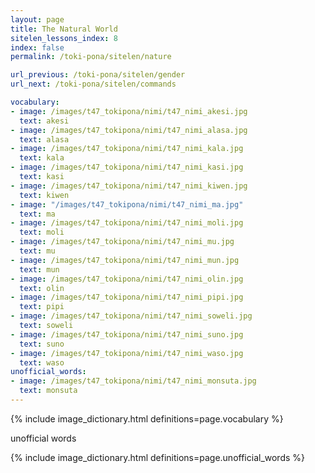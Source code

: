 ```yaml
---
layout: page
title: The Natural World
sitelen_lessons_index: 8
index: false
permalink: /toki-pona/sitelen/nature

url_previous: /toki-pona/sitelen/gender
url_next: /toki-pona/sitelen/commands

vocabulary:
- image: /images/t47_tokipona/nimi/t47_nimi_akesi.jpg
  text: akesi
- image: /images/t47_tokipona/nimi/t47_nimi_alasa.jpg
  text: alasa
- image: /images/t47_tokipona/nimi/t47_nimi_kala.jpg
  text: kala
- image: /images/t47_tokipona/nimi/t47_nimi_kasi.jpg
  text: kasi
- image: /images/t47_tokipona/nimi/t47_nimi_kiwen.jpg
  text: kiwen
- image: "/images/t47_tokipona/nimi/t47_nimi_ma.jpg"
  text: ma
- image: /images/t47_tokipona/nimi/t47_nimi_moli.jpg
  text: moli
- image: /images/t47_tokipona/nimi/t47_nimi_mu.jpg
  text: mu
- image: /images/t47_tokipona/nimi/t47_nimi_mun.jpg
  text: mun
- image: /images/t47_tokipona/nimi/t47_nimi_olin.jpg
  text: olin
- image: /images/t47_tokipona/nimi/t47_nimi_pipi.jpg
  text: pipi
- image: /images/t47_tokipona/nimi/t47_nimi_soweli.jpg
  text: soweli
- image: /images/t47_tokipona/nimi/t47_nimi_suno.jpg
  text: suno
- image: /images/t47_tokipona/nimi/t47_nimi_waso.jpg
  text: waso
unofficial_words:
- image: /images/t47_tokipona/nimi/t47_nimi_monsuta.jpg
  text: monsuta
---
```


{% include image_dictionary.html definitions=page.vocabulary %}

unofficial words

{% include image_dictionary.html definitions=page.unofficial_words %}

